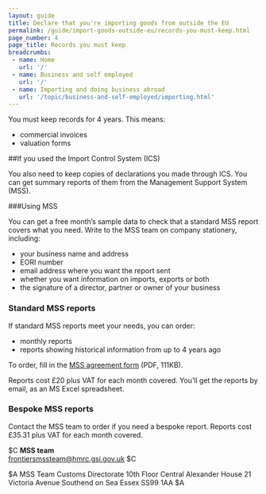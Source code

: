```yaml
---
layout: guide
title: Declare that you're importing goods from outside the EU
permalink: /guide/import-goods-outside-eu/records-you-must-keep.html
page_number: 4
page_title: Records you must keep
breadcrumbs:
 - name: Home
   url: '/'
 - name: Business and self employed
   url: '/'
 - name: Importing and doing business abroad
   url: '/topic/business-and-self-employed/importing.html'   
---
```


You must keep records for 4 years. This means:

- commercial invoices
- valuation forms

##If you used the Import Control System (ICS)

You also need to keep copies of declarations you made through ICS. You can get summary reports of them from the Management Support System (MSS).

###Using MSS

You can get a free month’s sample data to check that a standard MSS report covers what you need. Write to the MSS team on company stationery, including:

- your business name and address
- EORI number
- email address where you want the report sent
- whether you want information on imports, exports or both
- the signature of a director, partner or owner of your business

### Standard MSS reports

If standard MSS reports meet your needs, you can order:

- monthly  reports
- reports showing historical information from up to 4 years ago

To order, fill in the [MSS agreement form](https://www.gov.uk/government/uploads/system/uploads/attachment_data/file/381489/Agreement_for_the_Sale_of_Management_Support_System__MSS__Data.pdf) (PDF, 111KB). 

Reports cost £20 plus VAT for each month covered. You’ll get the reports by email, as an MS Excel spreadsheet.

### Bespoke MSS reports

Contact the MSS team to order if you need a bespoke report. Reports cost £35.31 plus VAT for each month covered.

$C 
**MSS team**  
<frontiersmssteam@hmrc.gsi.gov.uk>
$C  

$A
MSS Team
Customs Directorate
10th Floor Central
Alexander House
21 Victoria Avenue
Southend on Sea
Essex
SS99 1AA 
$A
